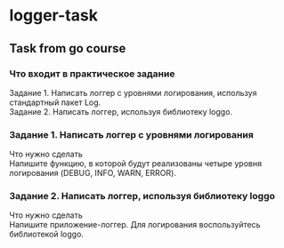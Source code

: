 # logger-task
## Task from go course

### Что входит в практическое задание
Задание 1. Написать логгер с уровнями логирования, используя стандартный пакет Log.  
Задание 2. Написать логгер, используя библиотеку loggo.


### Задание 1. Написать логгер с уровнями логирования
Что нужно сделать  
Напишите функцию, в которой будут реализованы четыре уровня логирования (DEBUG, INFO, WARN, ERROR).

###  Задание 2. Написать логгер, используя библиотеку loggo
Что нужно сделать  
Напишите приложение-логгер. Для логирования воспользуйтесь библиотекой loggo.
